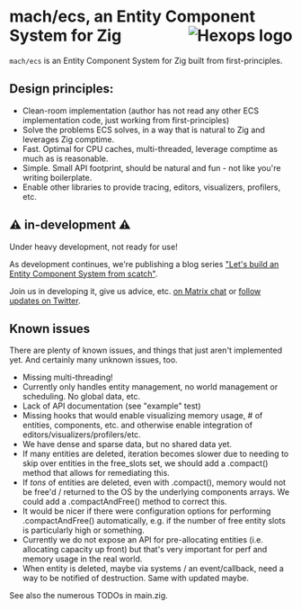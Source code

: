 # mach/ecs, an Entity Component System for Zig <a href="https://hexops.com"><img align="right" alt="Hexops logo" src="https://raw.githubusercontent.com/hexops/media/master/readme.svg"></img></a>

`mach/ecs` is an Entity Component System for Zig built from first-principles.

## Design principles:

* Clean-room implementation (author has not read any other ECS implementation code, just working from first-principles)
* Solve the problems ECS solves, in a way that is natural to Zig and leverages Zig comptime.
* Fast. Optimal for CPU caches, multi-threaded, leverage comptime as much as is reasonable.
* Simple. Small API footprint, should be natural and fun - not like you're writing boilerplate.
* Enable other libraries to provide tracing, editors, visualizers, profilers, etc.

## ⚠️ in-development ⚠️

Under heavy development, not ready for use!

As development continues, we're publishing a blog series ["Let's build an Entity Component System from scatch"](https://devlog.hexops.com/categories/build-an-ecs/).

Join us in developing it, give us advice, etc. [on Matrix chat](https://matrix.to/#/#ecs:matrix.org) or [follow updates on Twitter](https://twitter.com/machengine).

## Known issues

There are plenty of known issues, and things that just aren't implemented yet. And certainly many unknown issues, too.

* Missing multi-threading!
* Currently only handles entity management, no world management or scheduling. No global data, etc.
* Lack of API documentation (see "example" test)
* Missing hooks that would enable visualizing memory usage, # of entities, components, etc. and otherwise enable integration of editors/visualizers/profilers/etc.
* We have dense and sparse data, but no shared data yet.
* If many entities are deleted, iteration becomes slower due to needing to skip over entities in the free_slots set, we should add a .compact() method that allows for remediating this.
* If *tons* of entities are deleted, even with .compact(), memory would not be free'd / returned to the OS by the underlying components arrays. We could add a .compactAndFree() method to correct this.
* It would be nicer if there were configuration options for performing .compactAndFree() automatically, e.g. if the number of free entity slots is particularly high or something.
* Currently we do not expose an API for pre-allocating entities (i.e. allocating capacity up front) but that's very important for perf and memory usage in the real world.
* When entity is deleted, maybe via systems / an event/callback, need a way to be notified of destruction. Same with updated maybe.

See also the numerous TODOs in main.zig.
